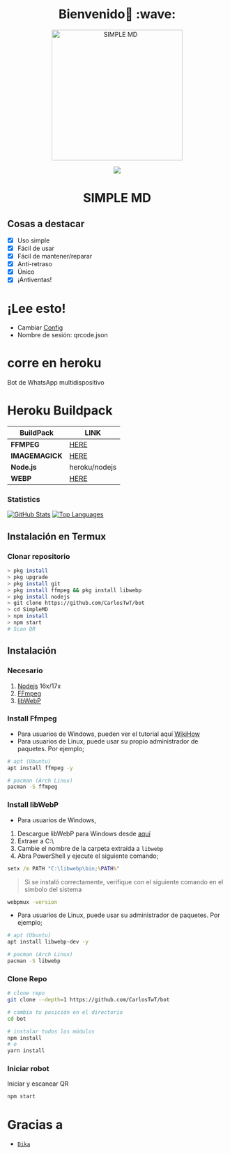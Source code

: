 <h1 align='center'>Bienvenido👋 :wave:</h1>

<div align="center">
<img src="https://telegra.ph/file/c690c8293d8aa06491244.png" alt="SIMPLE MD" width="300" />
<p align="center">
 <img src="https://komarev.com/ghpvc/?username=CarlosTwT&color=blue&label=Views" />
 </p>
</p>
<h1 align="center">SIMPLE MD</h1>
</div>

## Cosas a destacar

- [x] Uso simple
- [x] Fácil de usar
- [x] Fácil de mantener/reparar
- [x] Anti-retraso
- [x] Único
- [x] ¡Antiventas!

# ¡Lee esto!

- Cambiar [Config](https://github.com/CarlosTwT/bot/blob/main/config.json)
- Nombre de sesión: qrcode.json

# corre en heroku

Bot de WhatsApp multidispositivo

# Heroku Buildpack

| BuildPack | LINK |
|--------|--------|
| **FFMPEG** |[HERE](https://github.com/jonathanong/heroku-buildpack-ffmpeg-latest) |
| **IMAGEMAGICK** | [HERE](https://github.com/mcollina/heroku-buildpack-imagemagick.git) |
| **Node.js**     | heroku/nodejs|
| **WEBP**        | [HERE](https://github.com/clhuang/heroku-buildpack-webp-binaries.git) |

### Statistics

[![GitHub Stats](https://github-readme-stats.vercel.app/api?username=CarlosTwT&show_icons=true&hide=issues&theme=radical)](https://github-readme-stats.vercel.app)
[![Top Languages](https://github-readme-stats.vercel.app/api/top-langs?username=CarlosTwT&layout=compact&theme=radical)](https://github-readme-stats.vercel.app)

## Instalación en Termux

### Clonar repositorio

```bash
> pkg install
> pkg upgrade
> pkg install git
> pkg install ffmpeg && pkg install libwebp
> pkg install nodejs
> git clone https://github.com/CarlosTwT/bot
> cd SimpleMD
> npm install
> npm start
# Scan QR
```

## Instalación

### Necesario

1.  [Nodejs](https://nodejs.org/en/download) 16x/17x
2.  [FFmpeg](https://ffmpeg.org)
3.  [libWebP](https://developers.google.com/speed/webp/download)

### Install Ffmpeg

-   Para usuarios de Windows, pueden ver el tutorial aquí [WikiHow](https://www.wikihow.com/Install-Ffmpeg-on-Windows)<br />
-   Para usuarios de Linux, puede usar su propio administrador de paquetes. Por ejemplo;

```bash
# apt (Ubuntu)
apt install ffmpeg -y

# pacman (Arch Linux)
pacman -S ffmpeg
```

### Install libWebP

- Para usuarios de Windows,

1. Descargue libWebP para Windows desde [aquí](https://developers.google.com/speed/webp/download)
2.  Extraer a C:\
3. Cambie el nombre de la carpeta extraída a `libwebp`
4. Abra PowerShell y ejecute el siguiente comando;

```cmd
setx /m PATH "C:\libwebp\bin;%PATH%"
```

> Si se instaló correctamente, verifique con el siguiente comando en el símbolo del sistema

```cmd
webpmux -version
```

-   Para usuarios de Linux, puede usar su administrador de paquetes. Por ejemplo;

```bash
# apt (Ubuntu)
apt install libwebp-dev -y

# pacman (Arch Linux)
pacman -S libwebp
```

### Clone Repo

```bash
# clone repo
git clone --depth=1 https://github.com/CarlosTwT/bot

# cambia tu posición en el directorio
cd bot

# instalar todos los módulos
npm install
# o
yarn install

```

### Iniciar robot

Iniciar y escanear QR<br />

```bash
npm start
```

# Gracias a

-   [`Dika`](https://github.com/DikaArdnt)
